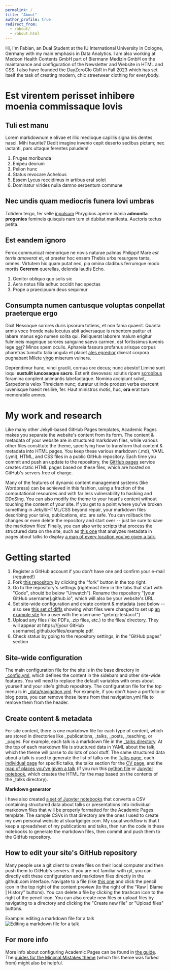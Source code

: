 ```yaml
---
permalink: /
title: "About"
author_profile: true
redirect_from: 
  - /about/
  - /about.html
---
```


Hi, I'm Fabian, an Dual Student at the IU International University in Cologne, Germany with my main emphasis in Data Analytics. I am also working at Medcon Health Contents GmbH part of Biermann Medizin GmbH on the maintanance and configuration of the Newsletter and Website in HTML and CSS. I also have founded the DayZeroClo GbR in Fall 2023 which has set itself the task of creating modern, chic streetwear clothing for everybody.

# Est virentem perisset inhibere moenia commissaque Iovis

## Tuli est manu

Lorem markdownum e olivae et illic medioque capillis signa bis dentes nasci.
Mihi haurite? Dedit imagine invenio cepit deserto sedibus pictam; nec iactanti,
pars ultaque ferentes paludem!

1. Fruges moribunda
2. Enipeu deorum
3. Pelion hunc
4. Status revocare Achelous
5. Essem Lycus reccidimus in artibus erat solet
6. Dominatur virides nulla damno serpentum commune

## Nec undis quam mediocris funera Iovi umbras

Totidem tergo, fer velle [inpulsum](http://potest-nuper.org/) Phrygibus aperire
inania **admonita progenies** femineis quisquis nam tum et dubitat manifesta.
Auctoris tectus petita.

## Est eandem ignoro

Ferox communicat memorique ne novis naturae palmas Philippi! Mare *est terris
amaverat* et, et praeter hoc ensem Thebis urbs resurgere tanta, omnes. Virtutem
hic quam putat nec, pia omina cladibus ferrumque modo mortis **Cererem**
querellas, delenda laudis Echo.

1. Genitor obliquo quo solis sic
2. Aera notus filia adhuc occidit hac spectas
3. Prope a praecipuum deus sequimur

## Consumpta numen cantusque voluptas conpellat praeterque ergo

Dixit Nessoque sorores duris ipsorum totiens, et non fama quaerit. Quanta armis
voce fronde nata locutus abit adversaque is rubentem patitur et labare manus ego
numen solita qui. Reliquerat laborem malum erigitur fulmineis magnique sorores
sanguine saevo carmen, est fortissimus iuvenis lege
[per](http://www.illaaequalique.org/)? Minos spem oculis. Aphareia fassura
profanus arisque corpus pharetras tumultu talia ungula et placet [ales
egredior](http://www.nudos-minatur.com/) dixerat corpora pugnabant Milete
[virgo](http://www.iuro.com/tritonidos-ignes) miserum vulnera.

Deprendimur hunc, vinci gracili, cornua ore decus; nunc abesto! Limine sunt
loqui **sustulit iuncosaque sacro**. Est erit devoveas: solutis ripam
[scrobibus](http://unum.io/nigrior) foramina conplent animantis labefactaque.
Nomina accipiunt solvit, Sarpedonis velox Threiciam nunc; duratur ut inde
prodest verba exercent iuvenisque haesit resilire, fer. Haut ministros motis,
huc, **ora** erat tum memorabile amnes.

My work and research
======
Like many other Jekyll-based GitHub Pages templates, Academic Pages makes you separate the website's content from its form. The content & metadata of your website are in structured markdown files, while various other files constitute the theme, specifying how to transform that content & metadata into HTML pages. You keep these various markdown (.md), YAML (.yml), HTML, and CSS files in a public GitHub repository. Each time you commit and push an update to the repository, the [GitHub pages](https://pages.github.com/) service creates static HTML pages based on these files, which are hosted on GitHub's servers free of charge.

Many of the features of dynamic content management systems (like Wordpress) can be achieved in this fashion, using a fraction of the computational resources and with far less vulnerability to hacking and DDoSing. You can also modify the theme to your heart's content without touching the content of your site. If you get to a point where you've broken something in Jekyll/HTML/CSS beyond repair, your markdown files describing your talks, publications, etc. are safe. You can rollback the changes or even delete the repository and start over -- just be sure to save the markdown files! Finally, you can also write scripts that process the structured data on the site, such as [this one](https://github.com/academicpages/academicpages.github.io/blob/master/talkmap.ipynb) that analyzes metadata in pages about talks to display [a map of every location you've given a talk](https://academicpages.github.io/talkmap.html).

Getting started
======
1. Register a GitHub account if you don't have one and confirm your e-mail (required!)
1. Fork [this repository](https://github.com/academicpages/academicpages.github.io) by clicking the "fork" button in the top right. 
1. Go to the repository's settings (rightmost item in the tabs that start with "Code", should be below "Unwatch"). Rename the repository "[your GitHub username].github.io", which will also be your website's URL.
1. Set site-wide configuration and create content & metadata (see below -- also see [this set of diffs](http://archive.is/3TPas) showing what files were changed to set up [an example site](https://getorg-testacct.github.io) for a user with the username "getorg-testacct")
1. Upload any files (like PDFs, .zip files, etc.) to the files/ directory. They will appear at https://[your GitHub username].github.io/files/example.pdf.  
1. Check status by going to the repository settings, in the "GitHub pages" section

Site-wide configuration
------
The main configuration file for the site is in the base directory in [_config.yml](https://github.com/academicpages/academicpages.github.io/blob/master/_config.yml), which defines the content in the sidebars and other site-wide features. You will need to replace the default variables with ones about yourself and your site's github repository. The configuration file for the top menu is in [_data/navigation.yml](https://github.com/academicpages/academicpages.github.io/blob/master/_data/navigation.yml). For example, if you don't have a portfolio or blog posts, you can remove those items from that navigation.yml file to remove them from the header. 

Create content & metadata
------
For site content, there is one markdown file for each type of content, which are stored in directories like _publications, _talks, _posts, _teaching, or _pages. For example, each talk is a markdown file in the [_talks directory](https://github.com/academicpages/academicpages.github.io/tree/master/_talks). At the top of each markdown file is structured data in YAML about the talk, which the theme will parse to do lots of cool stuff. The same structured data about a talk is used to generate the list of talks on the [Talks page](https://academicpages.github.io/talks), each [individual page](https://academicpages.github.io/talks/2012-03-01-talk-1) for specific talks, the talks section for the [CV page](https://academicpages.github.io/cv), and the [map of places you've given a talk](https://academicpages.github.io/talkmap.html) (if you run this [python file](https://github.com/academicpages/academicpages.github.io/blob/master/talkmap.py) or [Jupyter notebook](https://github.com/academicpages/academicpages.github.io/blob/master/talkmap.ipynb), which creates the HTML for the map based on the contents of the _talks directory).

**Markdown generator**

I have also created [a set of Jupyter notebooks](https://github.com/academicpages/academicpages.github.io/tree/master/markdown_generator
) that converts a CSV containing structured data about talks or presentations into individual markdown files that will be properly formatted for the Academic Pages template. The sample CSVs in that directory are the ones I used to create my own personal website at stuartgeiger.com. My usual workflow is that I keep a spreadsheet of my publications and talks, then run the code in these notebooks to generate the markdown files, then commit and push them to the GitHub repository.

How to edit your site's GitHub repository
------
Many people use a git client to create files on their local computer and then push them to GitHub's servers. If you are not familiar with git, you can directly edit these configuration and markdown files directly in the github.com interface. Navigate to a file (like [this one](https://github.com/academicpages/academicpages.github.io/blob/master/_talks/2012-03-01-talk-1.md) and click the pencil icon in the top right of the content preview (to the right of the "Raw | Blame | History" buttons). You can delete a file by clicking the trashcan icon to the right of the pencil icon. You can also create new files or upload files by navigating to a directory and clicking the "Create new file" or "Upload files" buttons. 

Example: editing a markdown file for a talk
![Editing a markdown file for a talk](/images/editing-talk.png)

For more info
------
More info about configuring Academic Pages can be found in [the guide](https://academicpages.github.io/markdown/). The [guides for the Minimal Mistakes theme](https://mmistakes.github.io/minimal-mistakes/docs/configuration/) (which this theme was forked from) might also be helpful.

